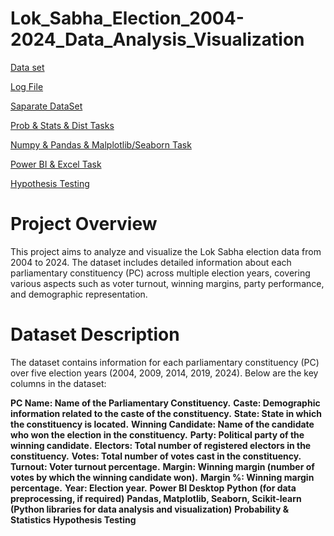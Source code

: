 # Lok_Sabha_Election_2004-2024_Data_Analysis_Visualization

[Data set](https://docs.google.com/spreadsheets/d/1ozqFX6grhaqdtqz7mZNcOW6U22BxfKZw_G9nCDaUkIE/edit?gid=0#gid=0)

[Log File](https://docs.google.com/document/d/1bOiRq6QTvhHGEaHlrkQC8Ql5yMkp3RIDQSEg9QJAxQw/edit?usp=sharing)

[Saparate DataSet](https://docs.google.com/spreadsheets/d/1lTOe3kNi0N4Y83tkKqF1oa6L-MhA2rZ-xWD9f8NzZE8/edit?usp=sharing)

[Prob & Stats & Dist Tasks](https://docs.google.com/document/d/1E0oGGUK5HtttDSqZ_mTH5-TLn3d1AU7dnIUj-NyHLss/edit)

[Numpy & Pandas & Malplotlib/Seaborn Task](https://docs.google.com/document/d/1AMBwwAHm4X0HdI5qXBocfrg4YoQqCxtvZC4f8RnUbZk/edit)

[Power BI & Excel Task](https://docs.google.com/document/d/18pgZMZ9Ui8YcQ47ijhBDPqoa7C6fnSdNK0jdt721pr4/edit)

[Hypothesis Testing](https://docs.google.com/document/d/1o2k15XGK9huHbC09i2GkjGOtGDhECaXzeDJPkihnnAo/edit)



# Project Overview
This project aims to analyze and visualize the Lok Sabha election data from 2004 to 2024. The dataset includes detailed information about each parliamentary constituency (PC) across multiple election years, covering various aspects such as voter turnout, winning margins, party performance, and demographic representation.

# Dataset Description
The dataset contains information for each parliamentary constituency (PC) over five election years (2004, 2009, 2014, 2019, 2024). Below are the key columns in the dataset:

**PC Name: Name of the Parliamentary Constituency.**
**Caste: Demographic information related to the caste of the constituency.**
**State: State in which the constituency is located.**
**Winning Candidate: Name of the candidate who won the election in the constituency.**
**Party: Political party of the winning candidate.**
**Electors: Total number of registered electors in the constituency.**
**Votes: Total number of votes cast in the constituency.**
**Turnout: Voter turnout percentage.**
**Margin: Winning margin (number of votes by which the winning candidate won).**
**Margin %: Winning margin percentage.**
**Year: Election year.**
**Power BI Desktop**
**Python (for data preprocessing, if required)**
**Pandas, Matplotlib, Seaborn, Scikit-learn (Python libraries for data analysis and visualization)**
**Probability & Statistics**
**Hypothesis Testing**
